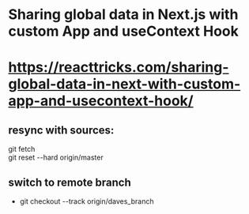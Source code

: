 # Sharing global data in Next.js with custom App and useContext Hook

# https://reacttricks.com/sharing-global-data-in-next-with-custom-app-and-usecontext-hook/


## resync with sources:
git fetch  
git reset --hard origin/master

## switch to remote branch
- git checkout --track origin/daves_branch